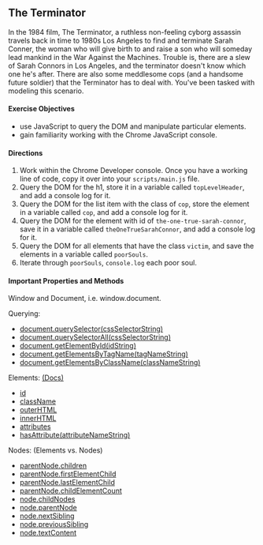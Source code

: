 ## The Terminator

In the 1984 film, The Terminator, a ruthless non-feeling cyborg assassin travels back in time to 1980s Los Angeles to find and terminate Sarah Conner, the woman who will give birth to and raise a son who will someday lead mankind in the War Against the Machines. Trouble is, there are a slew of Sarah Connors in Los Angeles, and the terminator doesn't know which one he's after. There are also some meddlesome cops (and a handsome future soldier) that the Terminator has to deal with. You've been tasked with modeling this scenario.

#### Exercise Objectives
- use JavaScript to query the DOM and manipulate particular elements.
- gain familiarity working with the Chrome JavaScript console.

#### Directions

1. Work within the Chrome Developer console. Once you have a working line of code, copy it over into your `scripts/main.js` file.
2. Query the DOM for the h1, store it in a variable called `topLevelHeader`, and add a console log for it.
3. Query the DOM for the list item with the class of `cop`, store the element in a variable called `cop`, and add a console log for it.
4. Query the DOM for the element with id of `the-one-true-sarah-connor`, save it in a variable called `theOneTrueSarahConnor`, and add a console log for it.
5. Query the DOM for all elements that have the class `victim`, and save the elements in a variable called `poorSouls`.
6. Iterate through `poorSouls`, ```console.log``` each poor soul.

#### Important Properties and Methods

Window and Document, i.e. window.document.

Querying:
- [document.querySelector(cssSelectorString)](https://developer.mozilla.org/en-US/docs/Web/API/Document/querySelector)
- [document.querySelectorAll(cssSelectorString)](https://developer.mozilla.org/en-US/docs/Web/API/Document/querySelectorAll)
- [document.getElementById(idString)](https://developer.mozilla.org/en-US/docs/Web/API/Document/getElementById)
- [document.getElementsByTagName(tagNameString)](https://developer.mozilla.org/en-US/docs/Web/API/Document/getElementsByTagName)
- [document.getElementsByClassName(classNameString)](https://developer.mozilla.org/en-US/docs/Web/API/Document/getElementsByClassName)

Elements: [(Docs)](https://developer.mozilla.org/en-US/docs/Web/API/Element)
- [id](https://developer.mozilla.org/en-US/docs/Web/API/Element/id)
- [className](https://developer.mozilla.org/en-US/docs/Web/API/Element/className)
- [outerHTML](https://developer.mozilla.org/en-US/docs/Web/API/Element/outerHTML)
- [innerHTML](https://developer.mozilla.org/en-US/docs/Web/API/Element/innerHTML)
- [attributes](https://developer.mozilla.org/en-US/docs/Web/API/Element/attributes)
- [hasAttribute(attributeNameString)](https://developer.mozilla.org/en-US/docs/Web/API/Element/hasAttributes)

Nodes: (Elements vs. Nodes)
- [parentNode.children](https://developer.mozilla.org/en-US/docs/Web/API/ParentNode/children)
- [parentNode.firstElementChild](https://developer.mozilla.org/en-US/docs/Web/API/ParentNode/firstElementChild)
- [parentNode.lastElementChild](https://developer.mozilla.org/en-US/docs/Web/API/ParentNode/lastElementChild)
- [parentNode.childElementCount](https://developer.mozilla.org/en-US/docs/Web/API/ParentNode/childElementCount)
- [node.childNodes]()
- [node.parentNode]()
- [node.nextSibling]()
- [node.previousSibling]()
- [node.textContent](https://developer.mozilla.org/en-US/docs/Web/API/Node.textContent)

